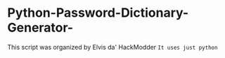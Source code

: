 # Python-Password-Dictionary-Generator-
This script was organized by Elvis da' HackModder ```It uses just python```
